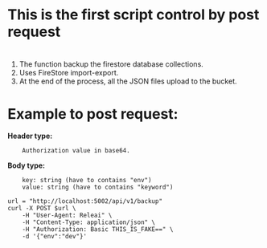 # This is the first script control by post request
#
1. The function backup the firestore database collections.
2. Uses FireStore import-export.
3. At the end of the process, all the JSON files upload to the bucket.
# Example to post request:

**Header type:**
```
    Authorization value in base64.
```
**Body type:**
```
    key: string (have to contains "env")
    value: string (have to contains "keyword")
```
```
url = "http://localhost:5002/api/v1/backup"
curl -X POST $url \
    -H "User-Agent: Releai" \
    -H "Content-Type: application/json" \
    -H "Authorization: Basic THIS_IS_FAKE==" \
    -d '{"env":"dev"}'
```
